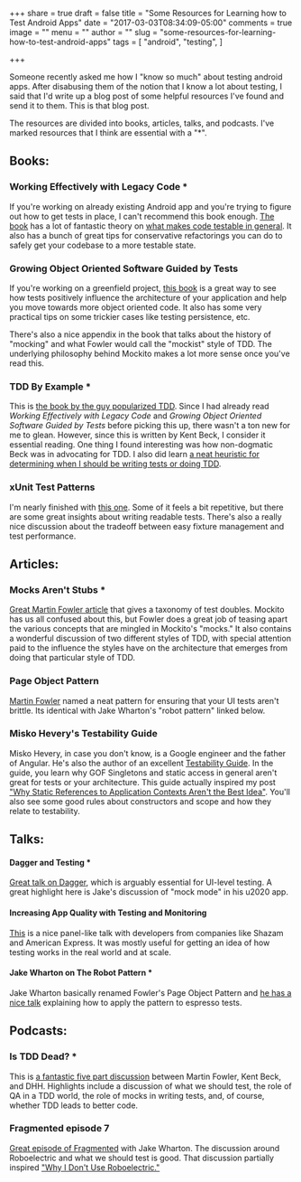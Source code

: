+++
share = true
draft = false
title = "Some Resources for Learning how to Test Android Apps"
date = "2017-03-03T08:34:09-05:00"
comments = true
image = ""
menu = ""
author = ""
slug = "some-resources-for-learning-how-to-test-android-apps"
tags = [
  "android",
  "testing",
]

+++

Someone recently asked me how I "know so much" about testing android apps. After disabusing them of the notion that I know a lot about testing, I said that I'd write up a blog post of some helpful resources I've found and send it to them. This is that blog post.

The resources are divided into books, articles, talks, and podcasts. I've marked resources that I think are essential with a "\*".

## Books:

### Working Effectively with Legacy Code *

If you're working on already existing Android app and you're trying to figure out how to get tests in place, I can't recommend this book enough. [The book](https://www.amazon.com/Working-Effectively-Legacy-Michael-Feathers/dp/0131177052) has a lot of fantastic theory on [what makes code testable in general](www.philosophicalhacker.com/post/what-makes-android-apps-testable/). It also has a bunch of great tips for conservative refactorings you can do to safely get your codebase to a more testable state.

### Growing Object Oriented Software Guided by Tests

If you're working on a greenfield project, [this book](https://www.amazon.com/Growing-Object-Oriented-Software-Guided-Tests/dp/0321503627) is a great way to see how tests positively influence the architecture of your application and help you move towards more object oriented code. It also has some very practical tips on some trickier cases like testing persistence, etc.

There's also a nice appendix in the book that talks about the history of "mocking" and what Fowler would call the "mockist" style of TDD. The underlying philosophy behind Mockito makes a lot more sense once you've read this.

### TDD By Example *

This is [the book by the guy popularized TDD](https://www.amazon.com/Test-Driven-Development-Kent-Beck/dp/0321146530/ref=pd_sbs_14_t_1?_encoding=UTF8&psc=1&refRID=GBD9CHYJGZ7Y5YEB07CH). Since I had already read *Working Effectively with Legacy Code* and *Growing Object Oriented Software Guided by Tests* before picking this up, there wasn't a ton new for me to glean. However, since this is written by Kent Beck, I consider it essential reading. One thing I found interesting was how non-dogmatic Beck was in advocating for TDD. I also did learn [a neat heuristic for determining when I should be writing tests or doing TDD](www.philosophicalhacker.com/post/what-should-we-unit-test/).

### xUnit Test Patterns

I'm nearly finished with [this one](https://www.amazon.com/xUnit-Test-Patterns-Refactoring-Code/dp/0131495054). Some of it feels a bit repetitive, but there are some great insights about writing readable tests. There's also a really nice discussion about the tradeoff between easy fixture management and test performance.

## Articles:

### Mocks Aren't Stubs *

[Great Martin Fowler article](https://martinfowler.com/articles/mocksArentStubs.html) that gives a taxonomy of test doubles. Mockito has us all confused about this, but Fowler does a great job of teasing apart the various concepts that are mingled in Mockito's "mocks." It also contains a wonderful discussion of two different styles of TDD, with special attention paid to the influence the styles have on the architecture that emerges from doing that particular style of TDD.

### Page Object Pattern

[Martin Fowler](https://martinfowler.com/bliki/PageObject.html) named a neat pattern for ensuring that your UI tests aren't brittle. Its identical with Jake Wharton's "robot pattern" linked below.

### Misko Hevery's Testability Guide

Misko Hevery, in case you don't know, is a Google engineer and the father of Angular. He's also the author of an excellent [Testability Guide](http://misko.hevery.com/code-reviewers-guide/). In the guide, you learn why GOF Singletons and static access in general aren't great for tests or your architecture. This guide actually inspired my post ["Why Static References to Application Contexts Aren't the Best Idea"](https://www.philosophicalhacker.com/2015/07/14/why-static-references-to-application-contexts-are-probably-not-the-best-idea/). You'll also see some good rules about constructors and scope and how they relate to testability.

## Talks:

#### Dagger and Testing *

[Great talk on Dagger](http://jakewharton.com/android-apps-with-dagger-devoxx/), which is arguably essential for UI-level testing. A great highlight here is Jake's discussion of "mock mode" in his u2020 app.

#### Increasing App Quality with Testing and Monitoring

[This](https://www.youtube.com/watch?v=4fyhgHQYG1U&list=PLOU2XLYxmsILe6_eGvDN3GyiodoV3qNSC&index=48) is a nice panel-like talk with developers from companies like Shazam and American Express. It was mostly useful for getting an idea of how testing works in the real world and at scale.

#### Jake Wharton on The Robot Pattern *

Jake Wharton basically renamed Fowler's Page Object Pattern and [he has a nice talk](https://realm.io/news/kau-jake-wharton-testing-robots/) explaining how to apply the pattern to espresso tests.

## Podcasts:

### Is TDD Dead? *

This is [a fantastic five part discussion](https://martinfowler.com/articles/is-tdd-dead/) between Martin Fowler, Kent Beck, and DHH. Highlights include a discussion of what we should test, the role of QA in a TDD world, the role of mocks in writing tests, and, of course, whether TDD leads to better code.

### Fragmented episode 7

[Great episode of Fragmented](http://fragmentedpodcast.com/episodes/7) with Jake Wharton. The discussion around Roboelectric and what we should test is good. That discussion partially inspired ["Why I Don't Use Roboelectric."](www.philosophicalhacker.com/post/why-i-dont-use-roboletric/)
